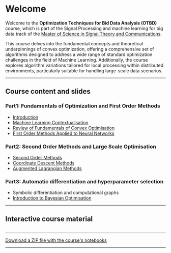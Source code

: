 # Welcome

Welcome to the **Optimization Techniques for Bid Data Analysis (OTBD)** course, which is part of the Signal Processing and machine learning for big data track of the [Master of Science in Signal Theory and Communications](https://ssr.upm.es/en/mutsc/). 

This course delves into the fundamental concepts and theoretical underpinnings of convex optimization, offering a comprehensive set of algorithms designed to address a wide range of standard optimization challenges in the field of Machine Learning. Additionally, the course explores algorithm variations tailored for local processing within distributed environments, particularly suitable for handling large-scale data scenarios.

----

## Course content and slides

### Part1: Fundamentals of Optimization and First Order Methods

- [Introduction](content/slides/OTBD___Ch1___Introduction.pdf)
- [Machine Learning Contextualisation](content/slides/OTBD___Ch2___Machine_Learning_Contextualization.pdf)
- [Review of Fundamentals of Convex Optimisation](content/slides/OTBD___Ch3___Review_of_Fundamentals_of_Convex_Optimization.pdf)
- [First Order Methods Applied to Neural Networks](content/slides/OTBD___Ch4___First_Order_Methods_applied_to_Neural_Networks.pdf)

### Part2: Second Order Methods and Large Scale Optimisation

- [Second Order Methods](content/slides/OTBD___Ch5___Second_Order_Methods.pdf)
- [Coordinate Descent Methods](content/slides/OTBD___Ch6___Coordinate_Descent_Methods.pdf)
- [Augmented Lagrangian Methods](content/slides/OTBD___Ch7___Augmented_Lagrangian_Methods.pdf)

### Part3: Automatic differentiation and hyperparameter selection
- Symbolic differentiation and computational graphs
- [Introduction to Bayesian Optimisation](content/slides/OTBD___Ch9___Introduction_to_BO.pdf) 

----

## Interactive course material

```{tableofcontents}
```

----

[Download a ZIP file with the course's notebooks](https://github.com/jdariasl/OTBD/archive/main.zip)

----


